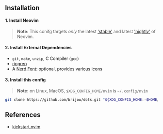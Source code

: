 ## Installation

#### 1. Install Neovim

> **Note:** This conifg targets *only* the latest
> ['stable'](https://github.com/neovim/neovim/releases/tag/stable) and latest
> ['nightly'](https://github.com/neovim/neovim/releases/tag/nightly) of Neovim.

#### 2. Install External Dependencies

- `git`, `make`, `unzip`, C Compiler (`gcc`)
- [ripgrep](https://github.com/BurntSushi/ripgrep#installation)
- A [Nerd Font](https://www.nerdfonts.com/): optional, provides various icons

#### 3. Install this config

> **Note:** on Linux, MacOS, `$XDG_CONFIG_HOME/nvim` is `~/.config/nvim`

```sh
git clone https://github.com/brijow/dots.git "${XDG_CONFIG_HOME:-$HOME/.config}"/nvim
```

## References

- [kickstart.nvim](https://github.com/nvim-lua/kickstart.nvim)

